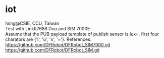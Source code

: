 # iot
hsng@CSIE, CCU, Taiwan  
Test with LinkIt7688 Duo and SIM 7000E  
Assume that the PUB payload template of publish sensor is lux=<number>, first four charators are {'l', 'u', 'x', '='}.
References:   
https://github.com/DFRobot/DFRobot_SIM7000.git   
https://github.com/DFRobot/DFRobot_SIM.git

